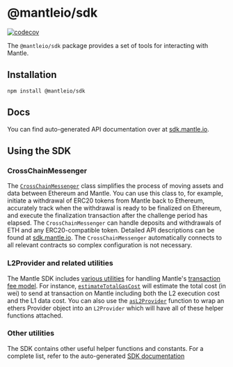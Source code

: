 
# @mantleio/sdk

[![codecov](https://codecov.io/gh/mantlenetworkio/mantle/branch/master/graph/badge.svg?token=0VTG7PG7YR&flag=sdk-tests)](https://codecov.io/gh/mantlenetworkio/mantle)

The `@mantleio/sdk` package provides a set of tools for interacting with Mantle.

## Installation

```
npm install @mantleio/sdk
```

## Docs

You can find auto-generated API documentation over at [sdk.mantle.io](https://sdk.mantle.io).

## Using the SDK

### CrossChainMessenger

The [`CrossChainMessenger`](https://github.com/mantlenetworkio/mantle/blob/develop/packages/sdk/src/cross-chain-messenger.ts) class simplifies the process of moving assets and data between Ethereum and Mantle.
You can use this class to, for example, initiate a withdrawal of ERC20 tokens from Mantle back to Ethereum, accurately track when the withdrawal is ready to be finalized on Ethereum, and execute the finalization transaction after the challenge period has elapsed.
The `CrossChainMessenger` can handle deposits and withdrawals of ETH and any ERC20-compatible token.
Detailed API descriptions can be found at [sdk.mantle.io](https://sdk.mantle.io/classes/crosschainmessenger).
The `CrossChainMessenger` automatically connects to all relevant contracts so complex configuration is not necessary.

### L2Provider and related utilities

The Mantle SDK includes [various utilities](https://github.com/mantlenetworkio/mantle/blob/develop/packages/sdk/src/l2-provider.ts) for handling Mantle's [transaction fee model](https://community.mantle.io/docs/developers/build/transaction-fees/).
For instance, [`estimateTotalGasCost`](https://sdk.mantle.io/modules.html#estimateTotalGasCost) will estimate the total cost (in wei) to send at transaction on Mantle including both the L2 execution cost and the L1 data cost.
You can also use the [`asL2Provider`](https://sdk.mantle.io/modules.html#asL2Provider) function to wrap an ethers Provider object into an `L2Provider` which will have all of these helper functions attached.

### Other utilities

The SDK contains other useful helper functions and constants.
For a complete list, refer to the auto-generated [SDK documentation](https://sdk.mantle.io/)
